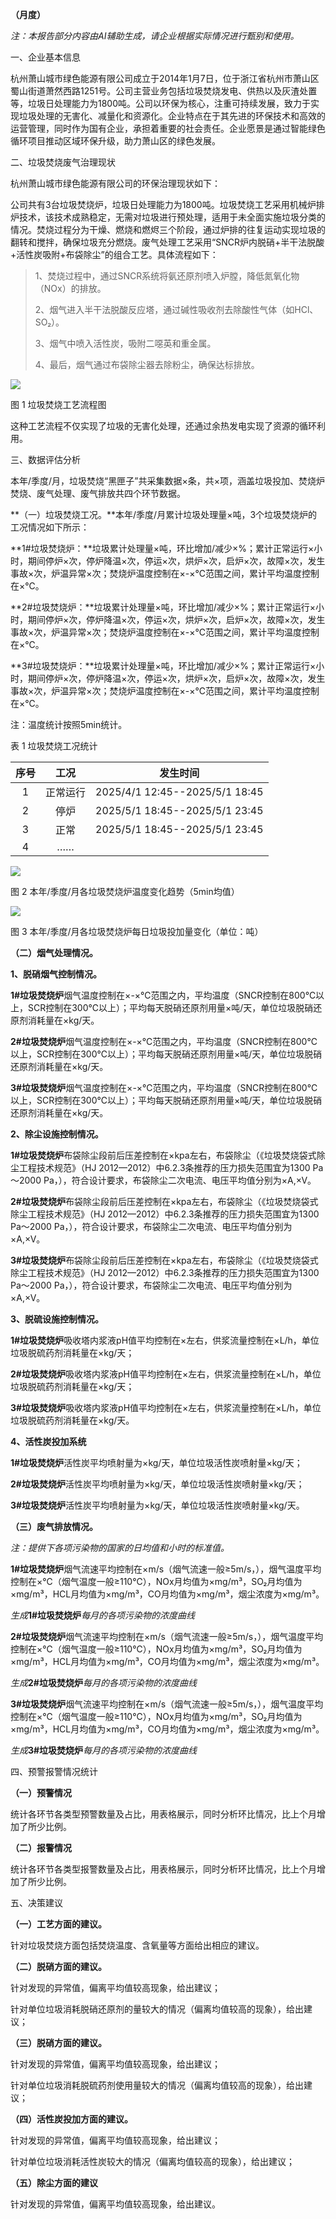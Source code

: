 **（月度）**

*注：本报告部分内容由AI辅助生成，请企业根据实际情况进行甄别和使用。*

一、企业基本信息

杭州萧山城市绿色能源有限公司成立于2014年1月7日，位于浙江省杭州市萧山区蜀山街道萧然西路1251号。公司主营业务包括垃圾焚烧发电、供热以及灰渣处置等，垃圾日处理能力为1800吨。公司以环保为核心，注重可持续发展，致力于实现垃圾处理的无害化、减量化和资源化。企业特点在于其先进的环保技术和高效的运营管理，同时作为国有企业，承担着重要的社会责任。企业愿景是通过智能绿色循环项目推动区域环保升级，助力萧山区的绿色发展。

二、垃圾焚烧废气治理现状

杭州萧山城市绿色能源有限公司的环保治理现状如下：

公司共有3台垃圾焚烧炉，垃圾日处理能力为1800吨。垃圾焚烧工艺采用机械炉排炉技术，该技术成熟稳定，无需对垃圾进行预处理，适用于未全面实施垃圾分类的情况。焚烧过程分为干燥、燃烧和燃烬三个阶段，通过炉排的往复运动实现垃圾的翻转和搅拌，确保垃圾充分燃烧。废气处理工艺采用“SNCR炉内脱硝+半干法脱酸+活性炭吸附+布袋除尘”的组合工艺。具体流程如下：

> 1、焚烧过程中，通过SNCR系统将氨还原剂喷入炉膛，降低氮氧化物（NOx）的排放。
>
> 2、烟气进入半干法脱酸反应塔，通过碱性吸收剂去除酸性气体（如HCl、SO₂）。
>
> 3、烟气中喷入活性炭，吸附二噁英和重金属。
>
> 4、最后，烟气通过布袋除尘器去除粉尘，确保达标排放。

![](media/image1.png)

图 1 垃圾焚烧工艺流程图

这种工艺流程不仅实现了垃圾的无害化处理，还通过余热发电实现了资源的循环利用。

三、数据评估分析

本年/季度/月，垃圾焚烧“黑匣子”共采集数据×条，共×项，涵盖垃圾投加、焚烧炉焚烧、废气处理、废气排放共四个环节数据。

**（一）垃圾焚烧工况。**本年/季度/月累计垃圾处理量×吨，3个垃圾焚烧炉的工况情况如下所示：

**1#垃圾焚烧炉：**垃圾累计处理量×吨，环比增加/减少×%；累计正常运行×小时，期间停炉×次，停炉降温×次，停运×次，烘炉×次，启炉×次，故障×次，发生事故×次，炉温异常×次；焚烧炉温度控制在×-×℃范围之间，累计平均温度控制在×℃。

**2#垃圾焚烧炉：**垃圾累计处理量×吨，环比增加/减少×%；累计正常运行×小时，期间停炉×次，停炉降温×次，停运×次，烘炉×次，启炉×次，故障×次，发生事故×次，炉温异常×次；焚烧炉温度控制在×-×℃范围之间，累计平均温度控制在×℃。

**3#垃圾焚烧炉：**垃圾累计处理量×吨，环比增加/减少×%；累计正常运行×小时，期间停炉×次，停炉降温×次，停运×次，烘炉×次，启炉×次，故障×次，发生事故×次，炉温异常×次；焚烧炉温度控制在×-×℃范围之间，累计平均温度控制在×℃。

注：温度统计按照5min统计。

表 1 垃圾焚烧工况统计

| 序号 |   工况   |            发生时间            |
|:----:|:--------:|:------------------------------:|
|  1   | 正常运行 | 2025/4/1 12:45--2025/5/1 18:45 |
|  2   |   停炉   | 2025/5/1 18:45--2025/5/1 23:45 |
|  3   |   正常   | 2025/5/1 18:45--2025/5/1 23:45 |
|  4   |    ……    |                                |

![](media/image2.png)

图 2 本年/季度/月各垃圾焚烧炉温度变化趋势（5min均值）

![](media/image3.png)

图 3 本年/季度/月各垃圾焚烧炉每日垃圾投加量变化（单位：吨）

**（二）烟气处理情况。**

**1、脱硝烟气控制情况。**

**1#垃圾焚烧炉**烟气温度控制在×-×℃范围之内，平均温度（SNCR控制在800℃以上，SCR控制在300℃以上）；平均每天脱硝还原剂用量×吨/天，单位垃圾脱硝还原剂消耗量在×kg/天。

**2#垃圾焚烧炉**烟气温度控制在×-×℃范围之内，平均温度（SNCR控制在800℃以上，SCR控制在300℃以上）；平均每天脱硝还原剂用量×吨/天，单位垃圾脱硝还原剂消耗量在×kg/天。

**3#垃圾焚烧炉**烟气温度控制在×-×℃范围之内，平均温度（SNCR控制在800℃以上，SCR控制在300℃以上）；平均每天脱硝还原剂用量×吨/天，单位垃圾脱硝还原剂消耗量在×kg/天。

**2、除尘设施控制情况。**

**1#垃圾焚烧炉**布袋除尘段前后压差控制在×kpa左右，布袋除尘（《垃圾焚烧袋式除尘工程技术规范》（HJ 2012—2012）中6.2.3条推荐的压力损失范围宜为1300 Pa～2000 Pa，），符合设计要求，布袋除尘二次电流、电压平均值分别为×A,×V。

**2#垃圾焚烧炉**布袋除尘段前后压差控制在×kpa左右，布袋除尘（《垃圾焚烧袋式除尘工程技术规范》（HJ 2012—2012）中6.2.3条推荐的压力损失范围宜为1300 Pa～2000 Pa，），符合设计要求，布袋除尘二次电流、电压平均值分别为×A,×V。

**3#垃圾焚烧炉**布袋除尘段前后压差控制在×kpa左右，布袋除尘（《垃圾焚烧袋式除尘工程技术规范》（HJ 2012—2012）中6.2.3条推荐的压力损失范围宜为1300 Pa～2000 Pa，），符合设计要求，布袋除尘二次电流、电压平均值分别为×A,×V。

**3、脱硫设施控制情况。**

**1#垃圾焚烧炉**吸收塔内浆液pH值平均控制在×左右，供浆流量控制在×L/h，单位垃圾脱硫药剂消耗量在×kg/天；

**2#垃圾焚烧炉**吸收塔内浆液pH值平均控制在×左右，供浆流量控制在×L/h，单位垃圾脱硫药剂消耗量在×kg/天；

**3#垃圾焚烧炉**吸收塔内浆液pH值平均控制在×左右，供浆流量控制在×L/h，单位垃圾脱硫药剂消耗量在×kg/天。

**4、活性炭投加系统**

**1#垃圾焚烧炉**活性炭平均喷射量为×kg/天，单位垃圾活性炭喷射量×kg/天；

**2#垃圾焚烧炉**活性炭平均喷射量为×kg/天，单位垃圾活性炭喷射量×kg/天；

**3#垃圾焚烧炉**活性炭平均喷射量为×kg/天，单位垃圾活性炭喷射量×kg/天。

**（三）废气排放情况。**

*注：提供下各项污染物的国家的日均值和小时的标准值。*

**1#垃圾焚烧炉**烟气流速平均控制在×m/s（烟气流速一般≥5m/s，），烟气温度平均控制在×℃（烟气温度一般≥110℃），NOx月均值为×mg/m³，SO₂月均值为×mg/m³，HCL月均值为×mg/m³，CO月均值为×mg/m³，烟尘浓度为×mg/m³。

*生成***1#垃圾焚烧炉***每月的各项污染物的浓度曲线*

**2#垃圾焚烧炉**烟气流速平均控制在×m/s（烟气流速一般≥5m/s，），烟气温度平均控制在×℃（烟气温度一般≥110℃），NOx月均值为×mg/m³，SO₂月均值为×mg/m³，HCL月均值为×mg/m³，CO月均值为×mg/m³，烟尘浓度为×mg/m³。

*生成***2#垃圾焚烧炉***每月的各项污染物的浓度曲线*

**3#垃圾焚烧炉**烟气流速平均控制在×m/s（烟气流速一般≥5m/s，），烟气温度平均控制在×℃（烟气温度一般≥110℃），NOx月均值为×mg/m³，SO₂月均值为×mg/m³，HCL月均值为×mg/m³，CO月均值为×mg/m³，烟尘浓度为×mg/m³。

*生成***3#垃圾焚烧炉***每月的各项污染物的浓度曲线*

四、预警报警情况统计

**（一）预警情况**

统计各环节各类型预警数量及占比，用表格展示，同时分析环比情况，比上个月增加了所少比例。

**（二）报警情况**

统计各环节各类型报警数量及占比，用表格展示，同时分析环比情况，比上个月增加了所少比例。

五、决策建议

**（一）工艺方面的建议。**

针对垃圾焚烧方面包括焚烧温度、含氧量等方面给出相应的建议。

**（二）脱硝方面的建议。**

针对发现的异常值，偏离平均值较高现象，给出建议；

针对单位垃圾消耗脱硝还原剂的量较大的情况（偏离均值较高的现象），给出建议；

**（三）脱硝方面的建议。**

针对发现的异常值，偏离平均值较高现象，给出建议；

针对单位垃圾消耗脱硫药剂使用量较大的情况（偏离均值较高的现象），给出建议；

**（四）活性炭投加方面的建议。**

针对发现的异常值，偏离平均值较高现象，给出建议；

针对单位垃圾消耗活性炭较大的情况（偏离均值较高的现象），给出建议；

**（五）除尘方面的建议**

针对发现的异常值，偏离平均值较高现象，给出建议。
